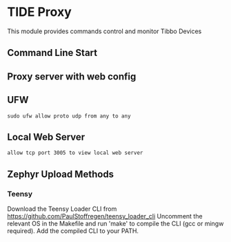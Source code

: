 
# TIDE Proxy

This module provides commands control and monitor Tibbo Devices

## Command Line Start


## Proxy server with web config



## UFW
```
sudo ufw allow proto udp from any to any
```

## Local Web Server
```
allow tcp port 3005 to view local web server
```

## Zephyr Upload Methods

### Teensy

Download the Teensy Loader CLI from https://github.com/PaulStoffregen/teensy_loader_cli
Uncomment the relevant OS in the Makefile and run 'make' to compile the CLI (gcc or mingw required).
Add the compiled CLI to your PATH.


